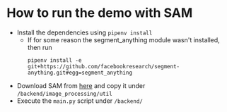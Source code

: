 # How to run the demo with SAM
- Install the dependencies using `pipenv install`
    - If for some reason the segment\_anything module wasn't installed, then
      run
      ```
      pipenv install -e git+https://github.com/facebookresearch/segment-anything.git#egg=segment_anything
      ```
- Download SAM from [here](https://dl.fbaipublicfiles.com/segment_anything/sam_vit_h_4b8939.pth) and copy it under `/backend/image_processing/util`
- Execute the `main.py` script under `/backend/`
